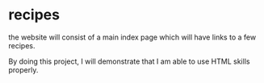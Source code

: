 # recipes

the website will consist of a main index page 
which will have links to a few recipes.

By doing this project, I will demonstrate that I am able
to use HTML skills properly.